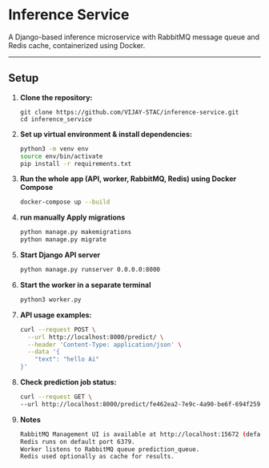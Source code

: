 # Inference Service

A Django-based inference microservice with RabbitMQ message queue and Redis cache, containerized using Docker.

---

## Setup

1. **Clone the repository:**
   ```
   git clone https://github.com/VIJAY-STAC/inference-service.git
   cd inference_service
   
2. **Set up virtual environment & install dependencies:**
   ```bash
   python3 -m venv env
   source env/bin/activate
   pip install -r requirements.txt
   
3. **Run the whole app (API, worker, RabbitMQ, Redis) using Docker Compose**
    ```bash 
    docker-compose up --build

4. **run manually  Apply migrations**
    ```bash 
    python manage.py makemigrations
    python manage.py migrate

5. **Start Django API server**
    ```bash 
    python manage.py runserver 0.0.0.0:8000

6. **Start the worker in a separate terminal**
    ```bash 
    python3 worker.py
    
7. **API usage examples:**
    ```bash 
   curl --request POST \
      --url http://localhost:8000/predict/ \
      --header 'Content-Type: application/json' \
      --data '{
    	"text": "hello Ai"
    }'
    
8. **Check prediction job status:**
    ```bash 
    curl --request GET \
    --url http://localhost:8000/predict/fe462ea2-7e9c-4a90-be6f-694f259df903
    
9. **Notes**
   ```bash
   RabbitMQ Management UI is available at http://localhost:15672 (default user/pass: guest/guest).
   Redis runs on default port 6379.
   Worker listens to RabbitMQ queue prediction_queue.
   Redis used optionally as cache for results.





    
    
    